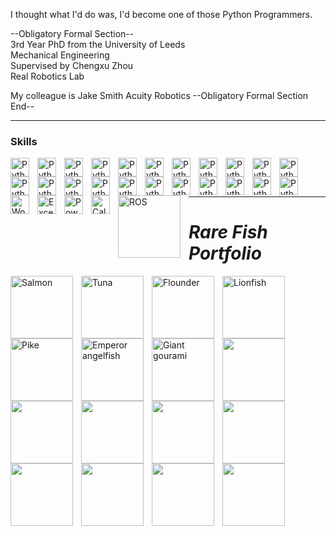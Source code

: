 I thought what I'd do was, I'd become one of those Python Programmers.

--Obligatory Formal Section--   
3rd Year PhD from the University of Leeds   
Mechanical Engineering    
Supervised by Chengxu Zhou    
Real Robotics Lab

My colleague is Jake Smith
Acuity Robotics
--Obligatory Formal Section End--   

---
### Skills

<img align="left" alt="Python" title="Python" width="30px" style="padding-right:10px;" src="https://upload.wikimedia.org/wikipedia/commons/c/c3/Python-logo-notext.svg" />
<img align="left" alt="Python" title="Python" width="30px" style="padding-right:10px;" src="https://upload.wikimedia.org/wikipedia/commons/c/c3/Python-logo-notext.svg" />
<img align="left" alt="Python" title="Python" width="30px" style="padding-right:10px;" src="https://upload.wikimedia.org/wikipedia/commons/c/c3/Python-logo-notext.svg" />
<img align="left" alt="Python" title="Python" width="30px" style="padding-right:10px;" src="https://upload.wikimedia.org/wikipedia/commons/c/c3/Python-logo-notext.svg" />
<img align="left" alt="Python" title="Python" width="30px" style="padding-right:10px;" src="https://upload.wikimedia.org/wikipedia/commons/c/c3/Python-logo-notext.svg" />
<img align="left" alt="Python" title="Python" width="30px" style="padding-right:10px;" src="https://upload.wikimedia.org/wikipedia/commons/c/c3/Python-logo-notext.svg" />
<img align="left" alt="Python" title="Python" width="30px" style="padding-right:10px;" src="https://upload.wikimedia.org/wikipedia/commons/c/c3/Python-logo-notext.svg" />
<img align="left" alt="Python" title="Python" width="30px" style="padding-right:10px;" src="https://upload.wikimedia.org/wikipedia/commons/c/c3/Python-logo-notext.svg" />
<img align="left" alt="Python" title="Python" width="30px" style="padding-right:10px;" src="https://upload.wikimedia.org/wikipedia/commons/c/c3/Python-logo-notext.svg" />
<img align="left" alt="Python" title="Python" width="30px" style="padding-right:10px;" src="https://upload.wikimedia.org/wikipedia/commons/c/c3/Python-logo-notext.svg" />
<img align="left" alt="Python" title="Python" width="30px" style="padding-right:10px;" src="https://upload.wikimedia.org/wikipedia/commons/c/c3/Python-logo-notext.svg" />
<img align="left" alt="Python" title="Python" width="30px" style="padding-right:10px;" src="https://upload.wikimedia.org/wikipedia/commons/c/c3/Python-logo-notext.svg" />
<img align="left" alt="Python" title="Python" width="30px" style="padding-right:10px;" src="https://upload.wikimedia.org/wikipedia/commons/c/c3/Python-logo-notext.svg" />
<img align="left" alt="Python" title="Python" width="30px" style="padding-right:10px;" src="https://upload.wikimedia.org/wikipedia/commons/c/c3/Python-logo-notext.svg" />
<img align="left" alt="Python" title="Python" width="30px" style="padding-right:10px;" src="https://upload.wikimedia.org/wikipedia/commons/c/c3/Python-logo-notext.svg" />
<img align="left" alt="Python" title="Python" width="30px" style="padding-right:10px;" src="https://upload.wikimedia.org/wikipedia/commons/c/c3/Python-logo-notext.svg" />
<img align="left" alt="Python" title="Python" width="30px" style="padding-right:10px;" src="https://upload.wikimedia.org/wikipedia/commons/c/c3/Python-logo-notext.svg" />
<img align="left" alt="Python" title="Python" width="30px" style="padding-right:10px;" src="https://upload.wikimedia.org/wikipedia/commons/c/c3/Python-logo-notext.svg" />
<img align="left" alt="Python" title="Python" width="30px" style="padding-right:10px;" src="https://upload.wikimedia.org/wikipedia/commons/c/c3/Python-logo-notext.svg" />
<img align="left" alt="Python" title="Python" width="30px" style="padding-right:10px;" src="https://upload.wikimedia.org/wikipedia/commons/c/c3/Python-logo-notext.svg" />
<img align="left" alt="Python" title="Python" width="30px" style="padding-right:10px;" src="https://upload.wikimedia.org/wikipedia/commons/c/c3/Python-logo-notext.svg" />
<img align="left" alt="Python" title="Python" width="30px" style="padding-right:10px;" src="https://upload.wikimedia.org/wikipedia/commons/c/c3/Python-logo-notext.svg" />
<img align="left" alt="Word" title="Word" width="30px" style="padding-right:10px;" src="https://upload.wikimedia.org/wikipedia/commons/f/fd/Microsoft_Office_Word_%282019%E2%80%93present%29.svg" />
<img align="left" alt="Excel" title="Excel" width="30px" style="padding-right:10px;" src="https://upload.wikimedia.org/wikipedia/commons/3/34/Microsoft_Office_Excel_%282019%E2%80%93present%29.svg" />
<img align="left" alt="PowerPoint" title="PowerPoint" width="30px" style="padding-right:10px;" src="https://upload.wikimedia.org/wikipedia/commons/0/0d/Microsoft_Office_PowerPoint_%282019%E2%80%93present%29.svg" />
<img align="left" alt="Calculator" title="Calculator" width="30px" style="padding-right:10px;" src="https://upload.wikimedia.org/wikipedia/commons/5/55/Windows_Calculator_icon.png" />
<img align="left" alt="ROS" title="ROS" width="100px" style="padding-right:10px;" src="https://upload.wikimedia.org/wikipedia/commons/b/bb/Ros_logo.svg" />
<p>
  <br/>
</p>

<br/>

---
# ***Rare Fish Portfolio***
<img align="left" alt="Salmon" title="Salmon" width="100px" style="padding-right:10px;" src="https://upload.wikimedia.org/wikipedia/commons/3/39/Salmo_salar.jpg" />
<img align="left" alt="Tuna" title="Tuna" width="100px" style="padding-right:10px;" src="https://upload.wikimedia.org/wikipedia/commons/d/d7/Thunnus_obesus.png" />
<img align="left" alt="Flounder" title="Flounder" width="100px" style="padding-right:10px;" src="https://upload.wikimedia.org/wikipedia/commons/2/2b/Pseudopleuronectes_americanus.jpg" />

<img align="left" alt="Lionfish" title="Lionfish" width="100px" style="padding-right:10px;" src="https://upload.wikimedia.org/wikipedia/commons/0/0d/FMIB_42560_Pterois_sphex_Jordan_%26_Evermann%3B_from_the_type_2.jpeg" />
<img align="left" alt="Pike" title="Pike" width="100px" style="padding-right:10px;" src="https://upload.wikimedia.org/wikipedia/commons/c/c5/Esox_lucius1.jpg" />
<img align="left" alt="Emperor angelfish" title="Emperor angelfish" width="100px" style="padding-right:10px;" src="https://upload.wikimedia.org/wikipedia/commons/4/4a/Pomocanthus_imperator_facing_right.jpg" />


<img align="left" alt="Giant gourami" title="Giant gourami" width="100px" style="padding-right:10px;" src="https://upload.wikimedia.org/wikipedia/commons/0/0d/Osphronemus_goramy_albino_2015_G1.jpg" />

<p>
  <br/>
</p>
<p>
  <br/>
</p>

<p>
  <br/>
</p>

<img align="left" alt="" title="" width="100px" style="padding-right:10px;" src="https://upload.wikimedia.org/wikipedia/commons/7/70/Whitesaddle_goatfish_2.jpg" />
<img align="left" alt="" title="" width="100px" style="padding-right:10px;" src="https://upload.wikimedia.org/wikipedia/commons/2/2e/Ribbon_Moray_%28Rhinomuraena_quaesita%29_%286052858389%29.jpg" />
<img align="left" alt="" title="" width="100px" style="padding-right:10px;" src="https://upload.wikimedia.org/wikipedia/commons/4/44/Chaetodon_ephippium_PLW_edit.jpg" />
<img align="left" alt="" title="" width="100px" style="padding-right:10px;" src="https://upload.wikimedia.org/wikipedia/commons/d/d1/Diodon_nicthemerus.jpg" />
<img align="left" alt="" title="" width="100px" style="padding-right:10px;" src="https://upload.wikimedia.org/wikipedia/commons/9/97/Bep_chaetodon_punctatofasciatus.jpg" />
<img align="left" alt="" title="" width="100px" style="padding-right:10px;" src="https://upload.wikimedia.org/wikipedia/commons/3/37/Cyprinodon_diabolis%2C_males.jpg" />
<img align="left" alt="" title="" width="100px" style="padding-right:10px;" src="https://upload.wikimedia.org/wikipedia/commons/2/25/Synchiropus_splendidus_2_Luc_Viatour_cropped.png" />

<p>
  <br/>
</p>
<p>
  <br/>
</p>

<p>
  <br/>
</p>

<img align="left" alt="" title="" width="100px" style="padding-right:10px;" src="" />
<img align="left" alt="" title="" width="100px" style="padding-right:10px;" src="" />


